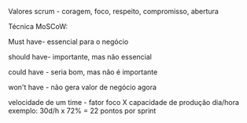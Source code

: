 Valores scrum - coragem, foco, respeito, compromisso, abertura

Técnica MoSCoW:

Must have- essencial para o negócio

should have- importante, mas não essencial

could have - seria bom, mas não é importante

won't have - não gera valor de negócio agora

velocidade de um time - fator foco X capacidade de produção dia/hora
exemplo: 30d/h x 72% = 22 pontos por sprint